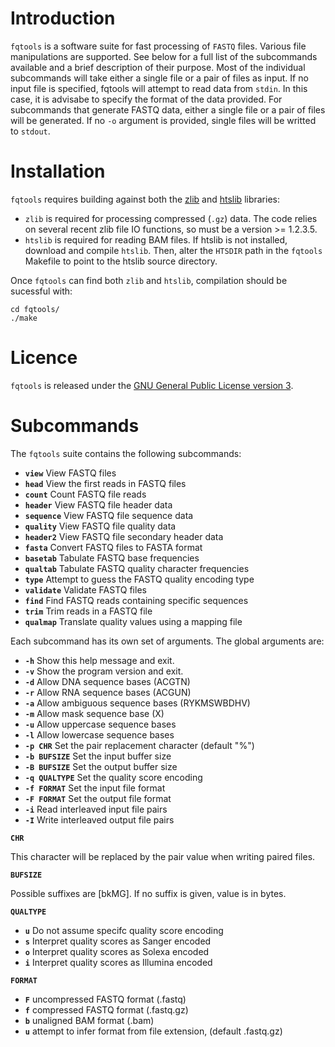 Introduction
============

`fqtools` is a software suite for fast processing of `FASTQ` files. Various file manipulations are supported. See below for a full list of the subcommands available and a brief description of their purpose. Most of the individual subcommands will take either a single file or a pair of files as input. If no input file is specified, fqtools will attempt to read data from `stdin`. In this case, it is advisabe to specify the format of the data provided. For subcommands that generate FASTQ data, either a single file or a pair of files will be generated. If no `-o` argument is provided, single files will be writted to `stdout`.

Installation
============

`fqtools` requires building against both the [zlib](http://zlib.net) and [htslib](https://github.com/samtools/htslib) libraries:

* `zlib` is required for processing compressed (`.gz`) data. The code relies on several recent zlib file IO functions, so must be a version >= 1.2.3.5.
* `htslib` is required for reading BAM files. If htslib is not installed, download and compile `htslib`. Then, alter the `HTSDIR` path in the `fqtools` Makefile to point to the htslib source directory.

Once `fqtools` can find both `zlib` and `htslib`, compilation should be sucessful with:

    cd fqtools/
    ./make
    
Licence
=======

`fqtools` is released under the [GNU General Public License version 3](http://www.gnu.org/licenses/gpl.html).

Subcommands
===========

The `fqtools` suite contains the following subcommands:

* **`view`**      View FASTQ files
* **`head`**      View the first reads in FASTQ files
* **`count`**     Count FASTQ file reads
* **`header`**    View FASTQ file header data
* **`sequence`**  View FASTQ file sequence data
* **`quality`**   View FASTQ file quality data
* **`header2`**   View FASTQ file secondary header data
* **`fasta`**     Convert FASTQ files to FASTA format
* **`basetab`**   Tabulate FASTQ base frequencies
* **`qualtab`**   Tabulate FASTQ quality character frequencies
* **`type`**      Attempt to guess the FASTQ quality encoding type
* **`validate`**  Validate FASTQ files
* **`find`**      Find FASTQ reads containing specific sequences
* **`trim`**      Trim reads in a FASTQ file
* **`qualmap`**   Translate quality values using a mapping file


Each subcommand has its own set of arguments. The global arguments are:

* **`-h`**               Show this help message and exit.
* **`-v`**               Show the program version and exit.
* **`-d`**               Allow DNA sequence bases       (ACGTN)
* **`-r`**               Allow RNA sequence bases       (ACGUN)
* **`-a`**               Allow ambiguous sequence bases (RYKMSWBDHV)
* **`-m`**               Allow mask sequence base       (X)
* **`-u`**               Allow uppercase sequence bases
* **`-l`**               Allow lowercase sequence bases
* **`-p CHR`**           Set the pair replacement character (default "%")
* **`-b BUFSIZE`**       Set the input buffer size
* **`-B BUFSIZE`**       Set the output buffer size
* **`-q QUALTYPE`**      Set the quality score encoding
* **`-f FORMAT`**        Set the input file format
* **`-F FORMAT`**        Set the output file format
* **`-i`**               Read interleaved input file pairs
* **`-I`**               Write interleaved output file pairs

**`CHR`**

This character will be replaced by the pair value when writing paired files.

**`BUFSIZE`**

Possible suffixes are [bkMG]. If no suffix is given, value is in bytes.

**`QUALTYPE`**

* **`u`** Do not assume specifc quality score encoding
* **`s`** Interpret quality scores as Sanger encoded
* **`o`** Interpret quality scores as Solexa encoded
* **`i`** Interpret quality scores as Illumina encoded

**`FORMAT`**

* **`F`** uncompressed FASTQ format (.fastq)
* **`f`** compressed FASTQ format (.fastq.gz)
* **`b`** unaligned BAM format (.bam)
* **`u`** attempt to infer format from file extension, (default .fastq.gz)
